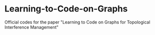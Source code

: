 # Learning-to-Code-on-Graphs
Official codes for the paper "Learning to Code on Graphs for Topological Interference Management"

